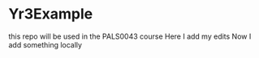 # Yr3Example
this repo will be used in the PALS0043 course
Here I add my edits
Now I add something locally